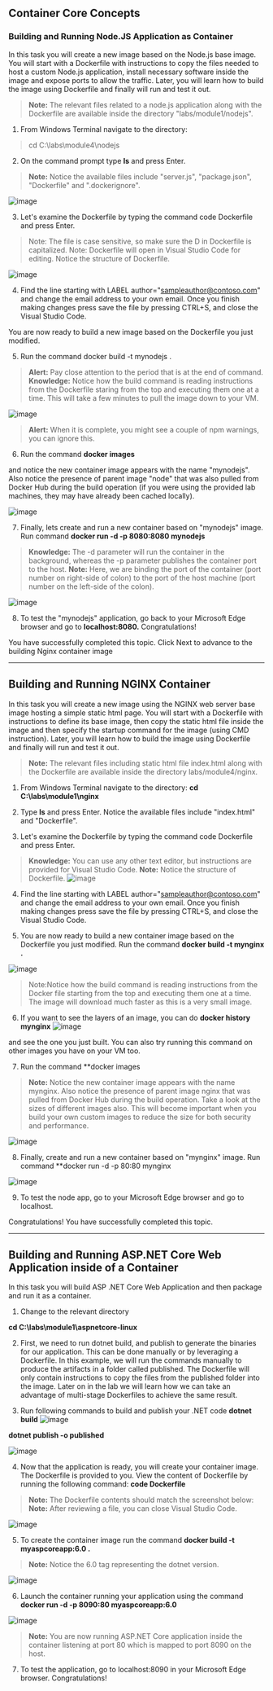 ## Container Core Concepts

### Building and Running Node.JS Application as Container

In this task you will create a new image based on the Node.js base image. You will start with a Dockerfile with
instructions to copy the files needed to host a custom Node.js application, install necessary software inside
the image and expose ports to allow the traffic. Later, you will learn how to build the image using Dockerfile
and finally will run and test it out.

> **Note:** The relevant files related to a node.js application along with the Dockerfile are available inside the
directory "labs/module1/nodejs".

1. From Windows Terminal navigate to the directory:

> cd C:\labs\module4\nodejs

2. On the command prompt type **ls** and press Enter.
> **Note:** Notice the available files include "server.js", "package.json", "Dockerfile" and
".dockerignore".

![image](https://user-images.githubusercontent.com/85903942/233815186-cf05d20e-d11a-4fac-9a7e-35add39b1403.png)


3. Let's examine the Dockerfile by typing the command code Dockerfile and press Enter.
> Note: The file is case sensitive, so make sure the D in Dockerfile is capitalized.
> Note: Dockerfile will open in Visual Studio Code for editing. Notice the structure of Dockerfile.

![image](https://user-images.githubusercontent.com/85903942/233815191-8e23c96c-7d7e-4100-bb21-e4154d78d423.png)


4. Find the line starting with LABEL author="sampleauthor@contoso.com" and change the email
address to your own email. Once you finish making changes press save the file by pressing CTRL+S,
and close the Visual Studio Code.

You are now ready to build a new image based on the Dockerfile you just modified.

5. Run the command docker build -t mynodejs .
> **Alert:** Pay close attention to the period that is at the end of command.
> **Knowledge:** Notice how the build command is reading instructions from the Dockerfile staring
from the top and executing them one at a time. This will take a few minutes to pull the image
down to your VM.

![image](https://user-images.githubusercontent.com/85903942/233815239-e25524fe-4e39-4fbb-af68-fefb11022743.png)

> **Alert:** When it is complete, you might see a couple of npm warnings, you can ignore this.

6. Run the command
**docker images**

and notice the new container image appears with the name "mynodejs". Also notice the presence of
parent image "node" that was also pulled from Docker Hub during the build operation (if you were
using the provided lab machines, they may have already been cached locally).

![image](https://user-images.githubusercontent.com/85903942/233815244-c60f7bb2-8b5a-43db-b42c-1504f9acd90a.png)


7. Finally, lets create and run a new container based on "mynodejs" image. Run command
**docker run -d -p 8080:8080 mynodejs**

> **Knowledge:** The -d parameter will run the container in the background, whereas the -p
parameter publishes the container port to the host.
> **Note:** Here, we are binding the port of the container (port number on right-side of colon) to the
port of the host machine (port number on the left-side of the colon).

![image](https://user-images.githubusercontent.com/85903942/233815248-1c901c0e-350d-4607-a0a3-88255499949f.png)

8. To test the "mynodejs" application, go back to your Microsoft Edge browser and go to **localhost:8080.**
Congratulations!

You have successfully completed this topic. Click Next to advance to the building Nginx container image

---

## Building and Running NGINX Container

In this task you will create a new image using the NGINX web server base image hosting a simple static html
page. You will start with a Dockerfile with instructions to define its base image, then copy the static html file
inside the image and then specify the startup command for the image (using CMD instruction). Later, you will
learn how to build the image using Dockerfile and finally will run and test it out.

> **Note:** The relevant files including static html file index.html along with the Dockerfile are available
inside the directory labs/module4/nginx.

1. From Windows Terminal navigate to the directory:
**cd C:\labs\module1\nginx**

2. Type **ls** and press Enter. Notice the available files include "index.html" and "Dockerfile".

3. Let's examine the Dockerfile by typing the command code Dockerfile and press Enter.
> **Knowledge:** You can use any other text editor, but instructions are provided for Visual Studio Code.
**Note:** Notice the structure of Dockerfile.
![image](https://user-images.githubusercontent.com/85903942/233815365-7a66cba2-8c59-4c54-beef-0e0836f9d94f.png)


4. Find the line starting with LABEL author="sampleauthor@contoso.com" and change the email
address to your own email. Once you finish making changes press save the file by pressing CTRL+S,
and close the Visual Studio Code.

5. You are now ready to build a new container image based on the Dockerfile you just modified.
Run the command
**docker build -t mynginx .**

![image](https://user-images.githubusercontent.com/85903942/233815361-643895ec-2238-4408-bf80-c015775a4f93.png)

> Note:Notice how the build command is reading instructions from the Docker file starting from
the top and executing them one at a time. The image will download much faster as this is a very
small image.

6. If you want to see the layers of an image, you can do
**docker history mynginx**
![image](https://user-images.githubusercontent.com/85903942/233815354-af66264d-a8aa-40a7-843e-df704b2fd90b.png)


and see the one you just built. You can also try running this command on other images you have on your VM too.

7. Run the command
**docker images
> **Note:** Notice the new container image appears with the name mynginx. Also notice the presence
of parent image nginx that was pulled from Docker Hub during the build operation. Take a look
at the sizes of different images also. This will become important when you build your own
custom images to reduce the size for both security and performance.

![image](https://user-images.githubusercontent.com/85903942/233815340-abfbab8a-e6a9-4b72-b20f-e3004d3fe5fd.png)

8. Finally, create and run a new container based on "mynginx" image. Run command
**docker run -d -p 80:80 mynginx

![image](https://user-images.githubusercontent.com/85903942/233815335-976592f9-b43d-410a-845f-3c09a3af08e2.png)

9. To test the node app, go to your Microsoft Edge browser and go to localhost.

Congratulations!
You have successfully completed this topic. 

---


## Building and Running ASP.NET Core Web Application inside of a Container

In this task you will build ASP .NET Core Web Application and then package and run it as a container.
1. Change to the relevant directory

**cd C:\labs\module1\aspnetcore-linux**

2. First, we need to run dotnet build, and publish to generate the binaries for our application. This can be
done manually or by leveraging a Dockerfile. In this example, we will run the commands manually to
produce the artifacts in a folder called published. The Dockerfile will only contain instructions to copy
the files from the published folder into the image. Later on in the lab we will learn how we can take an
advantage of multi-stage Dockerfiles to achieve the same result.

3. Run following commands to build and publish your .NET code
**dotnet build**
![image](https://user-images.githubusercontent.com/85903942/233815463-b08de0a6-44c0-4c2f-8739-1336cb597e5d.png)


**dotnet publish -o published**

![image](https://user-images.githubusercontent.com/85903942/233815451-32527379-86d0-4fce-8441-e96d794e7d9b.png)


4. Now that the application is ready, you will create your container image. The Dockerfile is provided to
you. View the content of Dockerfile by running the following command:
**code Dockerfile**
> **Note:** The Dockerfile contents should match the screenshot below:
 **Note:** After reviewing a file, you can close Visual Studio Code.

![image](https://user-images.githubusercontent.com/85903942/233815446-b77424d4-9752-4078-a1fc-c53d54419699.png)

5. To create the container image run the command
**docker build -t myaspcoreapp:6.0 .**
> **Note:** Notice the 6.0 tag representing the dotnet version.

![image](https://user-images.githubusercontent.com/85903942/233815440-66038aec-770d-4b5c-9f89-657859c31f05.png)

6. Launch the container running your application using the command
**docker run -d -p 8090:80 myaspcoreapp:6.0**

![image](https://user-images.githubusercontent.com/85903942/233815437-4851a6d5-737a-4051-a82c-41a67b2f9d09.png)

> **Note:** You are now running ASP.NET Core application inside the container listening at port 80
which is mapped to port 8090 on the host.

7. To test the application, go to localhost:8090 in your Microsoft Edge browser.
Congratulations!


